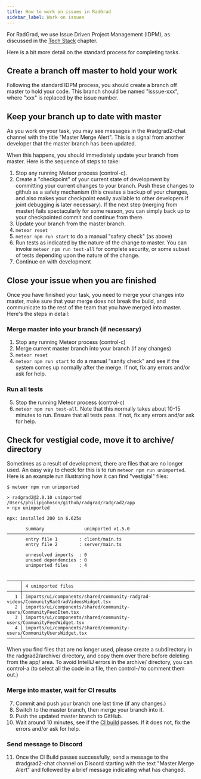 ```yaml
---
title: How to work on issues in RadGrad
sidebar_label: Work on issues
---
```


For RadGrad, we use Issue Driven Project Management (IDPM), as discussed in the [Tech Stack](../tech-stack#issue-driven-project-management) chapter.

Here is a bit more detail on the standard process for completing tasks.

## Create a branch off master to hold your work

Following the standard IDPM process, you should create a branch off master to hold your code. This branch should be named "isssue-xxx", where "xxx" is replaced by the issue number.

## Keep your branch up to date with master

As you work on your task, you may see messages in the #radgrad2-chat channel with the title "Master Merge Alert". This is a signal from another developer that the master branch has been updated.

When this happens, you should immediately update your branch from master. Here is the sequence of steps to take:

  1. Stop any running Meteor process (control-c).
  2. Create a "checkpoint" of your current state of development by committing your current changes to your branch. Push these changes to github as a safety mechanism (this creates a backup of your changes, and also makes your checkpoint easily available to other developers if joint debugging is later necessary). If the next step (merging from master) fails spectacularly for some reason, you can simply back up to your checkpointed commit and continue from there.
  3. Update your branch from the master branch.
  4. `meteor reset`
  5. `meteor npm run start` to do a manual "safety check" (as above)
  6. Run tests as indicated by the nature of the change to master. You can invoke `meteor npm run test-all` for complete security, or some subset of tests depending upon the nature of the change.
  7. Continue on with development

## Close your issue when you are finished

Once you have finished your task, you need to merge your changes into master, make sure that your merge does not break the build, and communicate to the rest of the team that you have merged into master. Here's the steps in detail:

### Merge master into your branch (if necessary)

  1. Stop any running Meteor process (control-c)
  2. Merge current master branch into your branch (if any changes)
  3. `meteor reset`
  4. `meteor npm run start` to do a manual "sanity check" and see if the system comes up normally after the merge. If not, fix any errors and/or ask for help.

### Run all tests

  5. Stop the running Meteor process (control-c)
  6. `meteor npm run test-all`. Note that this normally takes about 10-15 minutes to run.  Ensure that all tests pass. If not, fix any errors and/or ask for help.

## Check for vestigial code, move it to archive/ directory

Sometimes as a result of development, there are files that are no longer used.  An easy way to check for this is to run `meteor npm run unimported`. Here is an example run illustrating how it can find "vestigial" files:

```
$ meteor npm run unimported

> radgrad2@2.0.10 unimported /Users/philipjohnson/github/radgrad/radgrad2/app
> npx unimported

npx: installed 200 in 6.625s

       summary               unimported v1.5.0
──────────────────────────────────────────────────────────────────────────────────────────────────────────────────────────────────
       entry file 1        : client/main.ts
       entry file 2        : server/main.ts

       unresolved imports  : 0
       unused dependencies : 0
       unimported files    : 4


─────┬────────────────────────────────────────────────────────────────────────────────────────────────────────────────────────────
     │ 4 unimported files
─────┼────────────────────────────────────────────────────────────────────────────────────────────────────────────────────────────
   1 │ imports/ui/components/shared/community-radgrad-videos/CommunityRadGradVideosWidget.tsx
   2 │ imports/ui/components/shared/community-users/CommunityFeedItem.tsx
   3 │ imports/ui/components/shared/community-users/CommunityFeedWidget.tsx
   4 │ imports/ui/components/shared/community-users/CommunityUsersWidget.tsx
─────┴────────────────────────────────────────────────────────────────────────────────────────────────────────────────────────────
```

When you find files that are no longer used, please create a subdirectory in the radgrad2/archive/ directory, and copy them over there before deleting from the app/ area. To avoid IntelliJ errors in the archive/ directory, you can control-a (to select all the code in a file, then control-/ to comment them out.)

### Merge into master, wait for CI results

  7. Commit and push your branch one last time (if any changes.)
  8. Switch to the master branch, then merge your branch into it.
  9. Push the updated master branch to GitHub.
  10. Wait around 10 minutes, see if the [CI build](https://github.com/radgrad/radgrad2/actions) passes. If it does not, fix the errors and/or ask for help.

### Send message to Discord

  11. Once the CI Build passes successfully, send a message to the #radgrad2-chat channel on Discord starting with the text "Master Merge Alert" and followed by a brief message indicating what has changed.



